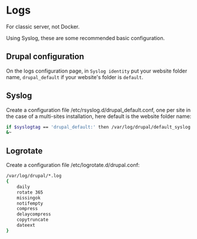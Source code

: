 # Logs

For classic server, not Docker.

Using Syslog, these are some recommended basic configuration.

## Drupal configuration

On the logs configuration page, in `Syslog identity` put your website folder
name, `drupal_default` if your website's folder is `default`.

## Syslog

Create a configuration file /etc/rsyslog.d/drupal_default.conf, one per site in
the case of a multi-sites installation, here default is the website folder
name:
```bash
if $syslogtag == 'drupal_default:' then /var/log/drupal/default_syslog.log
&~
```

## Logrotate

Create a configuration file /etc/logrotate.d/drupal.conf:
```bash
/var/log/drupal/*.log
{
    daily
    rotate 365
    missingok
    notifempty
    compress
    delaycompress
    copytruncate
    dateext
}
```
